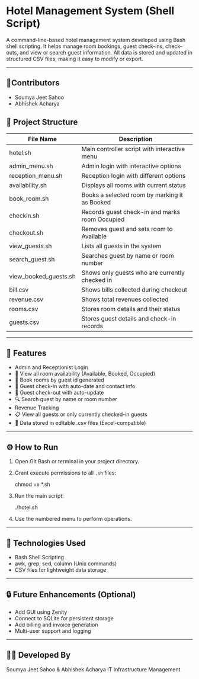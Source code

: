 # Hotel Management System (Shell Script)

A command-line-based hotel management system developed using Bash shell scripting. It helps manage room bookings, guest check-ins, check-outs, and view or search guest information. All data is stored and updated in structured CSV files, making it easy to modify or export.

---
## 👥Contributors
- Soumya Jeet Sahoo
- Abhishek Acharya
## 📂 Project Structure

| File Name               | Description                                    |
| ----------------------- | ---------------------------------------------- |
| hotel.sh                | Main controller script with interactive menu   |
| admin_menu.sh           | Admin login with interactive options           |
| reception_menu.sh       | Reception login with different options         |
| availability.sh         | Displays all rooms with current status         |
| book\_room.sh           | Books a selected room by marking it as Booked  |
| checkin.sh              | Records guest check-in and marks room Occupied |
| checkout.sh             | Removes guest and sets room to Available       |
| view\_guests.sh         | Lists all guests in the system                 |
| search\_guest.sh        | Searches guest by name or room number          |
| view\_booked\_guests.sh | Shows only guests who are currently checked in |
| bill.csv                | Shows bills collected during checkout          |
| revenue.csv             | Shows total revenues collected                 |
| rooms.csv               | Stores room details and their status           |
| guests.csv              | Stores guest details and check-in records      |

---

## 🧰 Features

*  Admin and Receptionist Login
* 📌 View all room availability (Available, Booked, Occupied)
* 🍯 Book rooms by guest id generated 
* 🢍 Guest check-in with auto-date and contact info
* 🧾 Guest check-out with auto-update
* 🔍 Search guest by name or room number
*  Revenue Tracking
* 📋 View all guests or only currently checked-in guests
* 📁 Data stored in editable .csv files (Excel-compatible)

---



## ⚙️ How to Run

1. Open Git Bash or terminal in your project directory.

2. Grant execute permissions to all `.sh` files:

   chmod +x \*.sh

3. Run the main script:

   ./hotel.sh

4. Use the numbered menu to perform operations.

---

## 💠 Technologies Used

* Bash Shell Scripting
* awk, grep, sed, column (Unix commands)
* CSV files for lightweight data storage

---

## 🔒 Future Enhancements (Optional)

* Add GUI using Zenity
* Connect to SQLite for persistent storage
* Add billing and invoice generation
* Multi-user support and logging

---

## 👩‍💼 Developed By

Soumya Jeet Sahoo & Abhishek Acharya
IT Infrastructure Management
